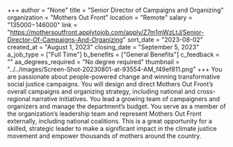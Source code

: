 +++
author = "None"
title = "Senior Director of Campaigns and Organizing"
organization = "Mothers Out Front"
location = "Remote"
salary = "$135000-$146000"
link = "https://mothersoutfront.applytojob.com/apply/Z7m1mWzLtJ/Senior-Director-Of-Campaigns-And-Organizing"
sort_date = "2023-08-02"
created_at = "August 1, 2023"
closing_date = "September 5, 2023"
a_job_type = ["Full Time"]
b_benefits = ["General Benefits"]
c_feedback = ""
aa_degrees_required = "No degree required"
thumbnail = "../../images/Screen-Shot-20230801-at-93554-AM_f49ef811.png"
+++
You are passionate about people-powered change and winning transformative social justice campaigns. You will design and direct Mothers Out Front’s overall campaigns and organizing strategy, including national and cross-regional narrative initiatives. You lead a growing team of campaigners and organizers and manage the department’s budget. You serve as a member of the organization’s leadership team and represent Mothers Out Front externally, including national coalitions. This is a great opportunity for a skilled, strategic leader to make a significant impact in the climate justice movement and empower thousands of mothers around the country. 